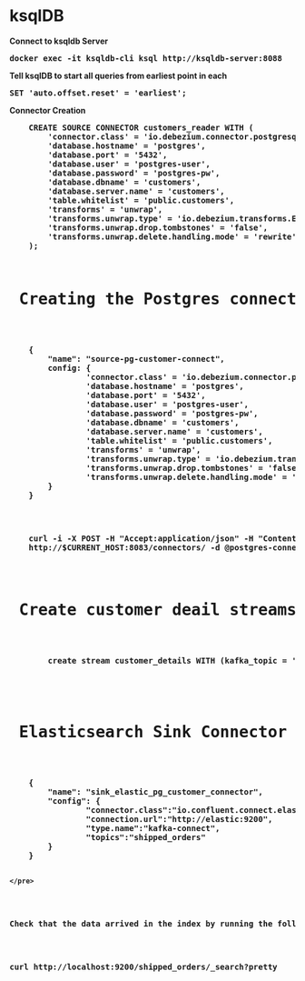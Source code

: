 <h1> ksqlDB </h1>
<b> Connect to ksqldb Server <b>
    <pre>docker exec -it ksqldb-cli ksql http://ksqldb-server:8088 </pre>

<b> Tell ksqlDB to start all queries from earliest point in each <b>
    <pre>SET 'auto.offset.reset' = 'earliest';</pre>


<b> Connector Creation </b>
<pre>
    CREATE SOURCE CONNECTOR customers_reader WITH (
        'connector.class' = 'io.debezium.connector.postgresql.PostgresConnector',
        'database.hostname' = 'postgres',
        'database.port' = '5432',
        'database.user' = 'postgres-user',
        'database.password' = 'postgres-pw',
        'database.dbname' = 'customers',
        'database.server.name' = 'customers',
        'table.whitelist' = 'public.customers',
        'transforms' = 'unwrap',
        'transforms.unwrap.type' = 'io.debezium.transforms.ExtractNewRecordState',
        'transforms.unwrap.drop.tombstones' = 'false',
        'transforms.unwrap.delete.handling.mode' = 'rewrite'
    );
<pre>

<h1> Creating the Postgres connector </h1>

<pre>
    {
        "name": "source-pg-customer-connect",
        config: {
                'connector.class' = 'io.debezium.connector.postgresql.PostgresConnector',
                'database.hostname' = 'postgres',
                'database.port' = '5432',
                'database.user' = 'postgres-user',
                'database.password' = 'postgres-pw',
                'database.dbname' = 'customers',
                'database.server.name' = 'customers',
                'table.whitelist' = 'public.customers',
                'transforms' = 'unwrap',
                'transforms.unwrap.type' = 'io.debezium.transforms.ExtractNewRecordState',
                'transforms.unwrap.drop.tombstones' = 'false',
                'transforms.unwrap.delete.handling.mode' = 'rewrite'
        }
    }
</pre>

<pre>
    curl -i -X POST -H "Accept:application/json" -H "Content-Type:application/json" \
    http://$CURRENT_HOST:8083/connectors/ -d @postgres-connect.json
</pre>


<h1> Create customer deail streams </h1>
    <pre>
        create stream customer_details WITH (kafka_topic = 'customer_details') AS SELECT * FROM customers emit changes;
    </pre>

<h1> Elasticsearch Sink Connector </h1>
    <pre>
    {
        "name": "sink_elastic_pg_customer_connector",
        "config": {
                "connector.class":"io.confluent.connect.elasticsearch.ElasticsearchSinkConnector",
                "connection.url":"http://elastic:9200",
                "type.name":"kafka-connect",
                "topics":"shipped_orders"
        }
    }
        
    </pre>

<p>
Check that the data arrived in the index by running the following command from your host:</p>

<pre>curl http://localhost:9200/shipped_orders/_search?pretty </pre>
